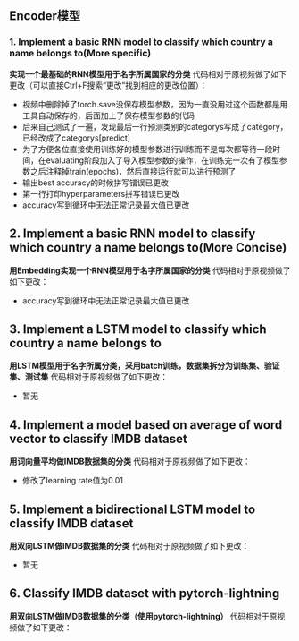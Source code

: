 ## Encoder模型

### 1. Implement a basic RNN model to classify which country a name belongs to(More specific)

**实现一个最基础的RNN模型用于名字所属国家的分类**
代码相对于原视频做了如下更改（可以直接Ctrl+F搜索“更改”找到相应的更改位置）：

- 视频中删除掉了torch.save没保存模型参数，因为一直没用过这个函数都是用工具自动保存的，后面加上了保存模型参数的代码
- 后来自己测试了一遍，发现最后一行预测类别的categorys写成了category，已经改成了categorys[predict]
- 为了方便各位直接使用训练好的模型参数进行训练而不是每次都等待一段时间，在evaluating阶段加入了导入模型参数的操作，在训练完一次有了模型参数之后注释掉train(epochs)，然后直接运行就可以进行预测了
- 输出best accuracy的时候拼写错误已更改
- 第一行打印hyperparameters拼写错误已更改
- accuracy写到循环中无法正常记录最大值已更改

## 2. Implement a basic RNN model to classify which country a name belongs to(More Concise)
**用Embedding实现一个RNN模型用于名字所属国家的分类**
代码相对于原视频做了如下更改：

- accuracy写到循环中无法正常记录最大值已更改

## 3. Implement a LSTM model to classify which country a name belongs to
**用LSTM模型用于名字所属分类，采用batch训练，数据集拆分为训练集、验证集、测试集**
代码相对于原视频做了如下更改：
- 暂无

## 4. Implement a model based on average of word vector to classify IMDB dataset
**用词向量平均做IMDB数据集的分类**
代码相对于原视频做了如下更改：
- 修改了learning rate值为0.01

## 5. Implement a bidirectional LSTM model to classify IMDB dataset
**用双向LSTM做IMDB数据集的分类**
代码相对于原视频做了如下更改：
- 暂无

## 6. Classify IMDB dataset with pytorch-lightning
**用双向LSTM做IMDB数据集的分类（使用pytorch-lightning）**
代码相对于原视频做了如下更改：